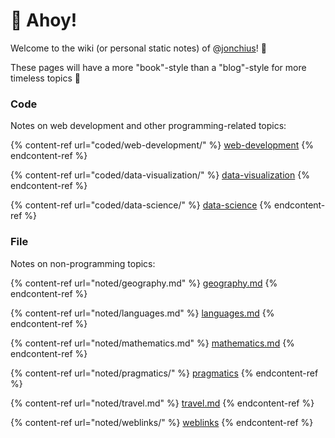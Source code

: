 # 🏡 Ahoy!

Welcome to the wiki (or personal static notes) of @[jonchius](https://jonchius.com)! 🎉

These pages will have a more "book"-style than a "blog"-style for more timeless topics 🥹&#x20;

### Code

Notes on web development and other programming-related topics:&#x20;

{% content-ref url="coded/web-development/" %}
[web-development](coded/web-development/)
{% endcontent-ref %}

{% content-ref url="coded/data-visualization/" %}
[data-visualization](coded/data-visualization/)
{% endcontent-ref %}

{% content-ref url="coded/data-science/" %}
[data-science](coded/data-science/)
{% endcontent-ref %}

### File

Notes on non-programming topics:&#x20;

{% content-ref url="noted/geography.md" %}
[geography.md](noted/geography.md)
{% endcontent-ref %}

{% content-ref url="noted/languages.md" %}
[languages.md](noted/languages.md)
{% endcontent-ref %}

{% content-ref url="noted/mathematics.md" %}
[mathematics.md](noted/mathematics.md)
{% endcontent-ref %}

{% content-ref url="noted/pragmatics/" %}
[pragmatics](noted/pragmatics/)
{% endcontent-ref %}

{% content-ref url="noted/travel.md" %}
[travel.md](noted/travel.md)
{% endcontent-ref %}

{% content-ref url="noted/weblinks/" %}
[weblinks](noted/weblinks/)
{% endcontent-ref %}
